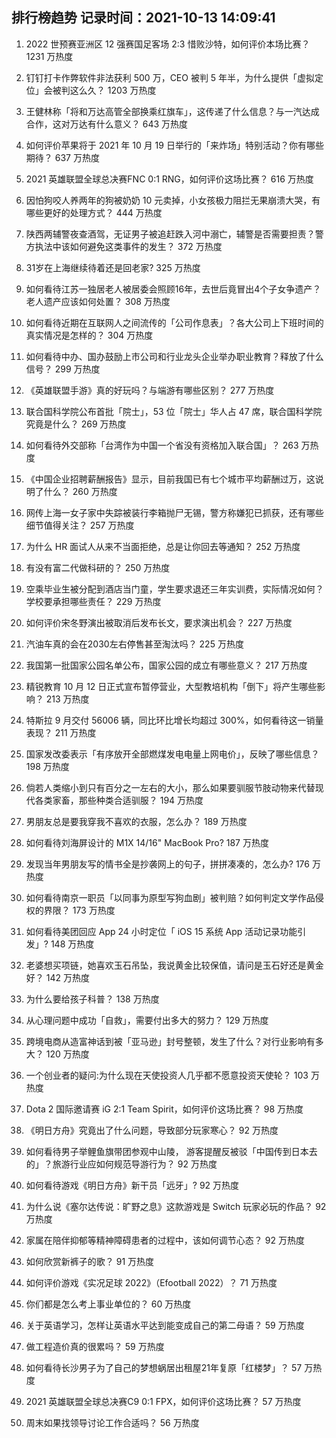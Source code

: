 
## 排行榜趋势 记录时间：2021-10-13 14:09:41
  
  1. 2022 世预赛亚洲区 12 强赛国足客场 2:3 惜败沙特，如何评价本场比赛？ 1231 万热度
    
  2. 钉钉打卡作弊软件非法获利 500 万，CEO 被判 5 年半，为什么提供「虚拟定位」会被判这么久？ 1203 万热度
    
  3. 王健林称「将和万达高管全部换乘红旗车」，这传递了什么信息？与一汽达成合作，这对万达有什么意义？ 643 万热度
    
  4. 如何评价苹果将于 2021 年 10 月 19 日举行的「来炸场」特别活动？你有哪些期待？ 637 万热度
    
  5. 2021 英雄联盟全球总决赛FNC 0:1 RNG，如何评价这场比赛？ 616 万热度
    
  6. 因怕狗咬人养两年的狗被奶奶 10 元卖掉，小女孩极力阻拦无果崩溃大哭，有哪些更好的处理方式？ 444 万热度
    
  7. 陕西两辅警夜查酒驾，无证男子被追赶跌入河中溺亡，辅警是否需要担责？警方执法中该如何避免这类事件的发生？ 372 万热度
    
  8. 31岁在上海继续待着还是回老家? 325 万热度
    
  9. 如何看待江苏一独居老人被居委会照顾16年，去世后竟冒出4个子女争遗产？老人遗产应该如何处置？ 308 万热度
    
  10. 如何看待近期在互联网人之间流传的「公司作息表」？各大公司上下班时间的真实情况是怎样的？ 304 万热度
    
  11. 如何看待中办、国办鼓励上市公司和行业龙头企业举办职业教育？释放了什么信号？ 299 万热度
    
  12. 《英雄联盟手游》真的好玩吗？与端游有哪些区别？ 277 万热度
    
  13. 联合国科学院公布首批「院士」，53 位「院士」华人占 47 席，联合国科学院究竟是什么？ 269 万热度
    
  14. 如何看待外交部称「台湾作为中国一个省没有资格加入联合国」？ 263 万热度
    
  15. 《中国企业招聘薪酬报告》显示，目前我国已有七个城市平均薪酬过万，这说明了什么？ 260 万热度
    
  16. 网传上海一女子家中失踪被装行李箱抛尸无锡，警方称嫌犯已抓获，还有哪些细节值得关注？ 257 万热度
    
  17. 为什么 HR 面试人从来不当面拒绝，总是让你回去等通知？ 252 万热度
    
  18. 有没有富二代做科研的？ 250 万热度
    
  19. 空乘毕业生被分配到酒店当门童，学生要求退还三年实训费，实际情况如何？学校要承担哪些责任？ 229 万热度
    
  20. 如何评价宋冬野演出被取消后发布长文，要求演出机会？ 227 万热度
    
  21. 汽油车真的会在2030左右停售甚至淘汰吗？ 225 万热度
    
  22. 我国第一批国家公园名单公布，国家公园的成立有哪些意义？ 217 万热度
    
  23. 精锐教育 10 月 12 日正式宣布暂停营业，大型教培机构「倒下」将产生哪些影响？ 213 万热度
    
  24. 特斯拉 9 月交付 56006 辆，同比环比增长均超过 300%，如何看待这一销量表现？ 211 万热度
    
  25. 国家发改委表示「有序放开全部燃煤发电电量上网电价」，反映了哪些信息？ 198 万热度
    
  26. 倘若人类缩小到只有百分之一左右的大小，那么如果要驯服节肢动物来代替现代各类家畜，那些种类合适驯服？ 194 万热度
    
  27. 男朋友总是要我穿我不喜欢的衣服，怎么办？ 189 万热度
    
  28. 如何看待刘海屏设计的 M1X 14/16" MacBook Pro? 187 万热度
    
  29. 发现当年男朋友写的情书全是抄袭网上的句子，拼拼凑凑的，怎么办? 176 万热度
    
  30. 如何看待南京一职员「以同事为原型写狗血剧」被判赔？如何判定文学作品侵权的界限？ 173 万热度
    
  31. 如何看待美团回应 App 24 小时定位「 iOS 15 系统 App 活动记录功能引发」? 148 万热度
    
  32. 老婆想买项链，她喜欢玉石吊坠，我说黄金比较保值，请问是玉石好还是黄金好？ 142 万热度
    
  33. 为什么要给孩子科普？ 138 万热度
    
  34. 从心理问题中成功「自救」，需要付出多大的努力？ 129 万热度
    
  35. 跨境电商从造富神话到被「亚马逊」封号整顿，发生了什么？对行业影响有多大？ 120 万热度
    
  36. 一个创业者的疑问:为什么现在天使投资人几乎都不愿意投资天使轮？ 103 万热度
    
  37. Dota 2 国际邀请赛 iG 2:1 Team Spirit，如何评价这场比赛？ 98 万热度
    
  38. 《明日方舟》究竟出了什么问题，导致部分玩家寒心？ 92 万热度
    
  39. 如何看待男子举鲤鱼旗带团参观中山陵， 游客提醒反被驳「中国传到日本去的」？旅游行业应如何规范导游行为？ 92 万热度
    
  40. 如何看待游戏《明日方舟》新干员「远牙」? 92 万热度
    
  41. 为什么说《塞尔达传说：旷野之息》这款游戏是 Switch 玩家必玩的作品？ 92 万热度
    
  42. 家属在陪伴抑郁等精神障碍患者的过程中，该如何调节心态？ 92 万热度
    
  43. 如何欣赏新裤子的歌？ 91 万热度
    
  44. 如何评价游戏《实况足球 2022》（Efootball 2022）？ 71 万热度
    
  45. 你们都是怎么考上事业单位的？ 60 万热度
    
  46. 关于英语学习，怎样让英语水平达到能变成自己的第二母语？ 59 万热度
    
  47. 做工程造价真的很累吗？ 59 万热度
    
  48. 如何看待长沙男子为了自己的梦想蜗居出租屋21年复原「红楼梦」？ 57 万热度
    
  49. 2021 英雄联盟全球总决赛C9 0:1 FPX，如何评价这场比赛？ 57 万热度
    
  50. 周末如果找领导讨论工作合适吗？ 56 万热度
    